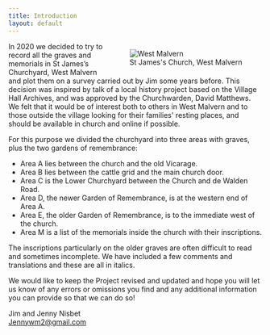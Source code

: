 ```yaml
---
title: Introduction
layout: default
---
```


<figure style="float: right; max-width: 30vw; min-width: 10em;">
    <img class="responsive" alt="West Malvern" src="https://upload.wikimedia.org/wikipedia/commons/4/4c/West_Malvern_-_geograph.org.uk_-_787326.jpg" />
    <figcaption>St James's Church, West Malvern</figcaption>
</figure>

In 2020 we decided to try to record all the graves and memorials in St James’s Churchyard, West Malvern and plot them on a survey carried out by Jim some years before.  This decision was inspired by talk of a local history project based on the Village Hall Archives, and was approved by the Churchwarden, David Matthews.  We felt that it would be of interest both to others in West Malvern and to those outside the village looking for their families' resting places, and should be available in church and online if possible.
 
For this purpose we divided the churchyard into three areas with graves, plus the two gardens of remembrance:
 
* Area A lies between the church and the old Vicarage.
* Area B lies between the cattle grid and the main church door.
* Area C is the Lower Churchyard between the Church and de Walden Road.
* Area D, the newer Garden of Remembrance, is at the western end of Area A.
* Area E, the older Garden of Remembrance, is to the immediate west of the church.
* Area M is a list of the memorials inside the church with their inscriptions.

The inscriptions particularly on the older graves are often difficult to read and sometimes incomplete.  We have included a few comments and translations and these are all in italics.
 
We would like to keep the Project revised and updated and hope you will let us know of any errors or omissions you find and any additional information you can provide so that we can do so!
 
Jim and Jenny Nisbet<br>
[Jennywm2@gmail.com](mailto:Jennywm2@gmail.com)
